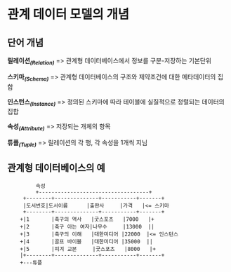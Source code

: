 # 관계 데이터 모델의 개념

## 단어 개념

**릴레이션<sub>_(Relation)_</sub>**     =>  관계형 데이터베이스에서 정보를 구분-저장하는 기본단위

**스키마<sub>_(Schema)_</sub>**         =>  관계형 데이터베이스의 구조와 제약조건에 대한 메타데이터의 집합

**인스턴스<sub>_(Instance)_</sub>**     =>  정의된 스키마에 따라 테이블에 실질적으로 정렬되는 데이터의 집합

**속성<sub>_(Attribute)_</sub>**        =>  저장되는 개체의 항목

**튜플<sub>_(Tuple)_</sub>**            =>  릴레이션의 각 행, 각 속성을 1개씩 지님

## 관계형 데이터베이스의 예

```
         속성
         +-----------------------------------+
     +--------+--------------+-----------+-------+
     |도서번호|도서이름      |출판사     |가격   |<= 스키마
     +--------+--------------+-----------+-------+
    +|1       |축구의 역사   |굿스포츠   |7000   |+
    +|2       |축구 아는 여자|나무수     |13000  ||
    +|3       |축구의 이해   |대한미디어 |22000  |<= 인스턴스
    +|4       |골프 바이블   |대한미디어 |35000  ||
    +|5       |피겨 교본     |굿스포츠   |8000   |+
    |+--------+--------------+-----------+-------+
    +---튜플
```
